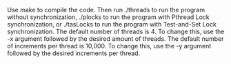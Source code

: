 Use make to compile the code. Then run ./threads to run the program without synchronization, ./plocks to run the program with Pthread Lock synchronization, or ./tasLocks to run the program with Test-and-Set Lock synchronization.
The default number of threads is 4. To change this, use the -x argument followed by the desired amount of threads.
The default number of increments per thread is 10,000. To change this, use the -y argument followed by the desired increments per thread.
